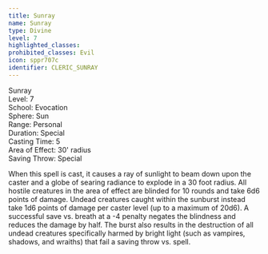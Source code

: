 ```yaml
---
title: Sunray
name: Sunray
type: Divine
level: 7
highlighted_classes: 
prohibited_classes: Evil
icon: sppr707c
identifier: CLERIC_SUNRAY
---
```

Sunray  
Level: 7  
School: Evocation  
Sphere: Sun  
Range: Personal  
Duration: Special  
Casting Time: 5  
Area of Effect: 30' radius  
Saving Throw: Special  
  
When this spell is cast, it causes a ray of sunlight to beam down upon the caster and a globe of searing radiance to explode in a 30 foot radius. All hostile creatures in the area of effect are blinded for 10 rounds and take 6d6 points of damage. Undead creatures caught within the sunburst instead take 1d6 points of damage per caster level (up to a maximum of 20d6). A successful save vs. breath at a -4 penalty negates the blindness and reduces the damage by half. The burst also results in the destruction of all undead creatures specifically harmed by bright light (such as vampires, shadows, and wraiths) that fail a saving throw vs. spell.  
